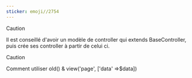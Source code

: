 ```yaml
---
sticker: emoji//2754
---
```



> [!caution]
> Il est conseillé d'avoir un modèle de controller qui extends BaseController, puis crée ses controller à partir de celui ci.


> [!caution]
> Comment utiliser old() & view('page', ['data' =>$data])

